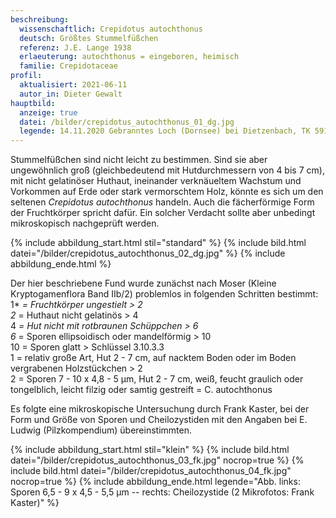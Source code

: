 ```yaml
---
beschreibung:
  wissenschaftlich: Crepidotus autochthonus
  deutsch: Größtes Stummelfüßchen
  referenz: J.E. Lange 1938
  erlaeuterung: autochthonus = eingeboren, heimisch
  familie: Crepidotaceae
profil:
  aktualisiert: 2021-06-11
  autor_in: Dieter Gewalt
hauptbild:
  anzeige: true
  datei: /bilder/crepidotus_autochthonus_01_dg.jpg
  legende: 14.11.2020 Gebranntes Loch (Dornsee) bei Dietzenbach, TK 5918.4.1
---
```

Stummelfüßchen sind nicht leicht zu bestimmen. Sind sie aber ungewöhnlich groß (gleichbedeutend mit Hutdurchmessern von 4 bis 7 cm), mit nicht gelatinöser Huthaut, ineinander verknäueltem Wachstum und Vorkommen auf Erde oder stark vermorschtem Holz, könnte es sich um den seltenen *Crepidotus autochthonus* handeln. Auch die fächerförmige Form der Fruchtkörper spricht dafür. Ein solcher Verdacht sollte aber unbedingt mikroskopisch nachgeprüft werden.

{% include abbildung_start.html stil="standard" %}
{% include bild.html datei="/bilder/crepidotus_autochthonus_02_dg.jpg" %}
{% include abbildung_ende.html %}

Der hier beschriebene Fund wurde zunächst nach Moser (Kleine Kryptogamenflora Band IIb/2) problemlos in folgenden Schritten bestimmt:\
1* *\= Fruchtkörper ungestielt > 2\
2* = Huthaut nicht gelatinös > 4\
4 *\= Hut nicht mit rotbraunen Schüppchen > 6\
6* = Sporen ellipsoidisch oder mandelförmig > 10\
10 = Sporen glatt > Schlüssel 3.10.3.3\
1 = relativ große Art, Hut 2 - 7 cm, auf nacktem Boden oder im Boden vergrabenen Holzstückchen > 2\
2 = Sporen 7 - 10 x 4,8 - 5 µm, Hut 2 - 7 cm, weiß, feucht graulich oder tongelblich, leicht filzig oder samtig gestreift = C. autochthonus

Es folgte eine mikroskopische Untersuchung durch Frank Kaster, bei der Form und Größe von Sporen und Cheilozystiden mit den Angaben bei E. Ludwig (Pilzkompendium) übereinstimmten.

{% include abbildung_start.html stil="klein" %}
{% include bild.html datei="/bilder/crepidotus_autochthonus_03_fk.jpg" nocrop=true %}
{% include bild.html datei="/bilder/crepidotus_autochthonus_04_fk.jpg" nocrop=true %}
{% include abbildung_ende.html legende="Abb. links: Sporen 6,5 - 9 x 4,5 - 5,5 µm -- rechts: Cheilozystide (2 Mikrofotos: Frank Kaster)" %}